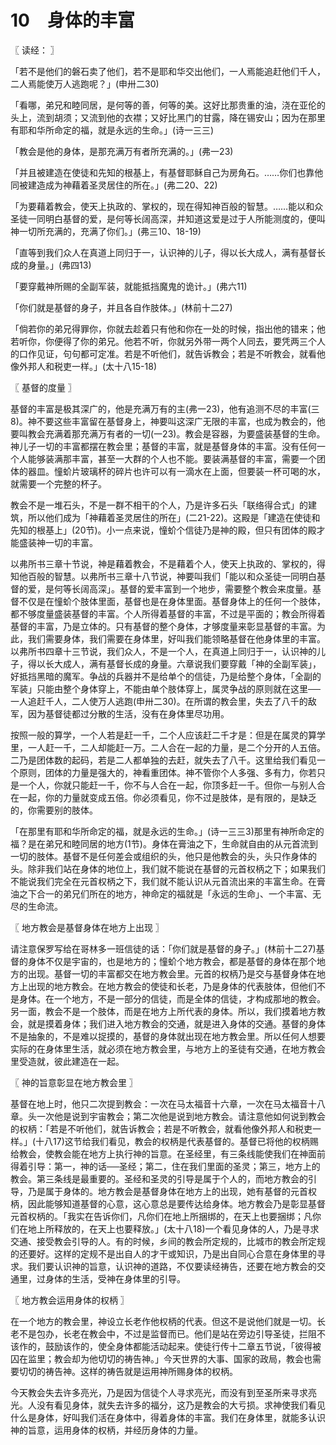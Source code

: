 # 10　身体的丰富



〖 读经： 〗

「若不是他们的磐石卖了他们，若不是耶和华交出他们，一人焉能追赶他们千人，二人焉能使万人逃跑呢？」(申卅二30)

「看哪，弟兄和睦同居，是何等的善，何等的美。这好比那贵重的油，浇在亚伦的头上，流到胡须；又流到他的衣襟；又好比黑门的甘露，降在锡安山；因为在那里有耶和华所命定的福，就是永远的生命。」(诗一三三)

「教会是他的身体，是那充满万有者所充满的。」(弗一23)

「并且被建造在使徒和先知的根基上，有基督耶稣自己为房角石。……你们也靠他同被建造成为神藉着圣灵居住的所在。」(弗二20、22)

「为要藉着教会，使天上执政的、掌权的，现在得知神百般的智慧。……能以和众圣徒一同明白基督的爱，是何等长阔高深，并知道这爱是过于人所能测度的，便叫神一切所充满的，充满了你们。」(弗三10、18-19)

「直等到我们众人在真道上同归于一，认识神的儿子，得以长大成人，满有基督长成的身量。」(弗四13)

「要穿戴神所赐的全副军装，就能抵挡魔鬼的诡计。」(弗六11)

「你们就是基督的身子，并且各自作肢体。」(林前十二27)

「倘若你的弟兄得罪你，你就去趁着只有他和你在一处的时候，指出他的错来；他若听你，你便得了你的弟兄。他若不听，你就另外带一两个人同去，要凭两三个人的口作见证，句句都可定准。若是不听他们，就告诉教会；若是不听教会，就看他像外邦人和税吏一样。」(太十八15-18)



〖 基督的度量 〗

基督的丰富是极其深广的，他是充满万有的主(弗一23)，他有追测不尽的丰富(三8)。神不要这些丰富留在基督身上，神要叫这深广无限的丰富，也成为教会的，他要叫教会充满着那充满万有者的一切(一23)。教会是容器，为要盛装基督的生命。神儿子一切的丰富都摆在教会里；基督的丰富，就是基督身体的丰富。没有任何一个人能够装满那丰富，甚至一大群的个人也不能。要装满基督的丰富，需要一个团体的器皿。憧蚧片玻璃杯的碎片也许可以有一滴水在上面，但要装一杯可喝的水，就需要一个完整的杯子。

教会不是一堆石头，不是一群不相干的个人，乃是许多石头「联络得合式」的建筑，所以他们成为「神藉着圣灵居住的所在」(二21-22)。这殿是「建造在使徒和先知的根基上」(20节)。小一点来说，憧蚧个信徒乃是神的殿，但只有团体的殿才能盛装神一切的丰富。

以弗所书三章十节说，神是藉着教会，不是藉着个人，使天上执政的、掌权的，得知他百般的智慧。以弗所书三章十八节说，神要叫我们「能以和众圣徒一同明白基督的爱，是何等长阔高深」。基督的爱丰富到一个地步，需要整个教会来度量。基督不仅是在憧蚧个肢体里面，基督也是在身体里面。基督身体上的任何一个肢体，都不够度量盛装基督的丰富。个人所得着基督的丰富，不过是平面的；教会所得着基督的丰富，乃是立体的。只有基督的整个身体，才够度量来彰显基督的丰富。为此，我们需要身体，我们需要在身体里，好叫我们能领略基督在他身体里的丰富。以弗所书四章十三节说，我们众人，不是一个人，在真道上同归于一，认识神的儿子，得以长大成人，满有基督长成的身量。六章说我们要穿戴「神的全副军装」，好抵挡黑暗的魔军。争战的兵器并不是给单个的信徒，乃是给整个身体，「全副的军装」只能由整个身体穿上，不能由单个肢体穿上，属灵争战的原则就在这里──一人追赶千人，二人使万人逃跑(申卅二30)。在所谓的教会里，失去了八千的敌军，因为基督徒都过分散的生活，没有在身体里尽功用。

按照一般的算学，一个人若是赶一千，二个人应该赶二千才是：但是在属灵的算学里，一人赶一千，二人却能赶一万。二人合在一起的力量，是二个分开的人五倍。二乃是团体数的起码，若是二人都单独的去赶，就失去了八千。这里给我们看见一个原则，团体的力量是强大的，神看重团体。神不管你个人多强、多有力，你若只是一个人，你就只能赶一千，你不与人合在一起，你顶多赶一千。但你一与别人合在一起，你的力量就变成五倍。你必须看见，你不过是肢体，是有限的，是缺乏的，你需要别的肢体。

「在那里有耶和华所命定的福，就是永远的生命。」(诗一三三3)那里有神所命定的福？是在弟兄和睦同居的地方(1节)。身体在膏油之下，生命就自由的从元首流到一切的肢体。基督不是任何差会或组织的头，他只是他教会的头，头只作身体的头。除非我们站在身体的地位上，我们就不能说在基督的元首权柄之下；如果我们不能说我们完全在元首权柄之下，我们就不能认识从元首流出来的丰富生命。在膏油之下合一的弟兄们所在的地方，神命定的福就是「永远的生命」、一个丰富、无尽的生命流。



〖 地方教会是基督身体在地方上出现 〗

请注意保罗写给在哥林多一班信徒的话：「你们就是基督的身子。」(林前十二27)基督的身体不仅是宇宙的，也是地方的；憧蚧个地方教会，都是基督的身体在那个地方的出现。基督一切的丰富都交在地方教会里。元首的权柄乃是交与基督身体在地方上出现的地方教会。在地方教会的使徒和长老，乃是身体的代表肢体，但他们不是身体。在一个地方，不是一部分的信徒，而是全体的信徒，才构成那地的教会。另一面，教会不是一个肢体，而是在地方上所代表的身体。所以，我们摸着地方教会，就是摸着身体；我们进入地方教会的交通，就是进入身体的交通。基督的身体不是抽象的，不是难以捉摸的，基督的身体就出现在地方教会里。所以任何人想要实际的在身体里生活，就必须在地方教会里，与地方上的圣徒有交通，在地方教会里受造就，彼此建造在一起。



〖 神的旨意彰显在地方教会里 〗

基督在地上时，他只二次提到教会：一次在马太福音十六章，一次在马太福音十八章。头一次他是说到宇宙教会；第二次他是说到地方教会。请注意他如何说到教会的权柄：「若是不听他们，就告诉教会；若是不听教会，就看他像外邦人和税吏一样。」(十八17)这节给我们看见，教会的权柄是代表基督的。基督已将他的权柄赐给教会，使教会能在地方上执行神的旨意。在圣经里，有三条线能使我们在神面前得着引导：第一，神的话──圣经；第二，住在我们里面的圣灵；第三，地方上的教会。第三条线是最重要的。圣经和圣灵的引导是属于个人的，而地方教会的引导，乃是属于身体的。地方教会是基督身体在地方上的出现，她有基督的元首权柄，因此能够知道基督的心意，这心意总是要传达给身体。地方教会乃是彰显基督元首权柄的。「我实在告诉你们，凡你们在地上所捆绑的，在天上也要捆绑；凡你们在地上所释放的，在天上也要释放。」(太十八18)一个看见身体的人，乃是寻求交通、接受教会引导的人。有的时候，乡间的教会所定规的，比城市的教会所定规的还要好。这样的定规不是出自人的才干或知识，乃是出自同心合意在身体里的寻求。我们要认识神的旨意，认识神的道路，不仅要读经祷告，还要在地方教会的交通里，过身体的生活，受神在身体里的引导。



〖 地方教会运用身体的权柄 〗

在一个地方的教会里，神设立长老作他权柄的代表。但这不是说他们就是一切。长老不是包办，长老在教会中，不过是监督而已。他们是站在旁边引导圣徒，拦阻不该作的，鼓励该作的，使全身体都能活动起来。使徒行传十二章五节说，「彼得被囚在监里；教会却为他切切的祷告神。」今天世界的大事、国家的政局，教会也需要切切的祷告神。这样的祷告就是运用神所赐身体的权柄。

今天教会失去许多亮光，乃是因为信徒个人寻求亮光，而没有到至圣所来寻求亮光。人没有看见身体，就失去许多的福分，这乃是教会的大亏损。求神使我们看见什么是身体，好叫我们活在身体中，得着身体的丰富。我们在身体里，就能多认识神的旨意，运用身体的权柄，并经历身体的力量。

